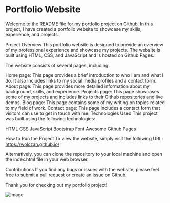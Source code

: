 # Portfolio Website
Welcome to the README file for my portfolio project on Github.
In this project, I have created a portfolio website to showcase my skills, experience, and projects.

Project Overview This portfolio website is designed to provide an overview of my professional experience and showcase my projects. The website is built using HTML, CSS, and JavaScript and is hosted on Github Pages.

The website consists of several pages, including:

Home page: This page provides a brief introduction to who I am and what I do. It also includes links to my social media profiles and a contact form. About page: This page provides more detailed information about my background, skills, and experience. Projects page: This page showcases some of my projects and includes links to their Github repositories and live demos. Blog page: This page contains some of my writing on topics related to my field of work. Contact page: This page includes a contact form that visitors can use to get in touch with me. Technologies Used This project was built using the following technologies:

HTML CSS JavaScript Bootstrap Font Awesome Github Pages

How to Run the Project To view the website, simply visit the following URL: https://wolczan.github.io/

Alternatively, you can clone the repository to your local machine and open the index.html file in your web browser.

Contributions If you find any bugs or issues with the website, please feel free to submit a pull request or create an issue on Github.

Thank you for checking out my portfolio project!

![image](https://github.com/wolczan/wolczan.github.io/assets/115068312/7ae44932-f221-4b5d-81d2-9ebdecbdbd37)

